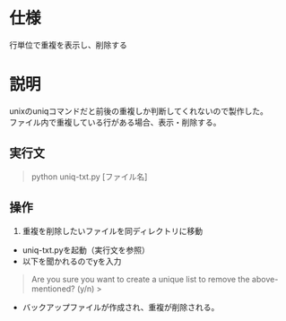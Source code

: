 # 仕様
行単位で重複を表示し、削除する

# 説明
unixのuniqコマンドだと前後の重複しか判断してくれないので製作した。  
ファイル内で重複している行がある場合、表示・削除する。

## 実行文
> python uniq-txt.py [ファイル名]

## 操作
1. 重複を削除したいファイルを同ディレクトリに移動
- uniq-txt.pyを起動（実行文を参照）
- 以下を聞かれるのでyを入力
> Are you sure you want to create a unique list to remove the above-mentioned? (y/n) >

- バックアップファイルが作成され、重複が削除される。
